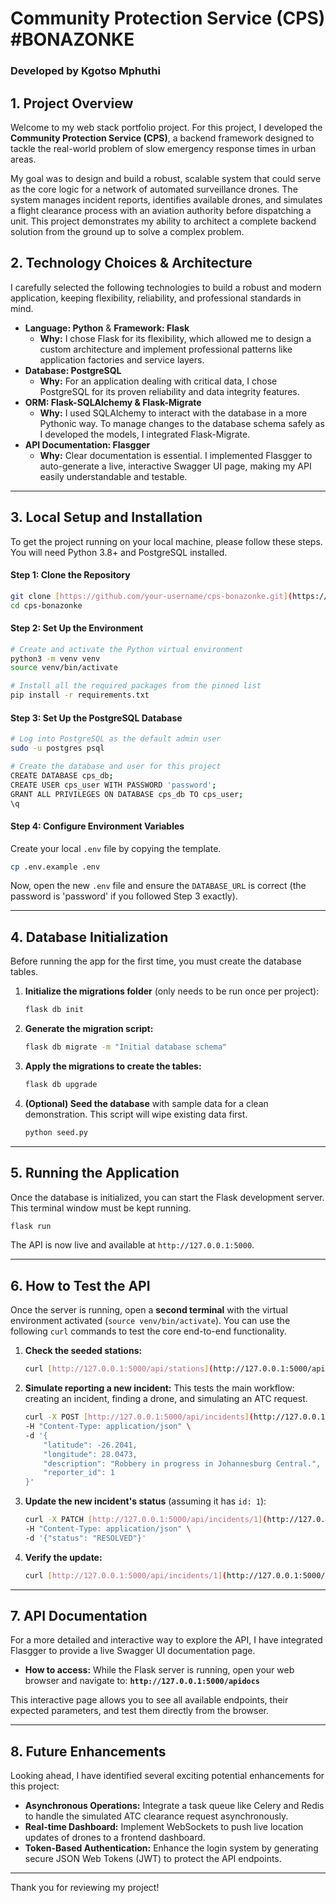 # Community Protection Service (CPS) #BONAZONKE

### Developed by Kgotso Mphuthi

## 1. Project Overview

Welcome to my web stack portfolio project. For this project, I developed the **Community Protection Service (CPS)**, a backend framework designed to tackle the real-world problem of slow emergency response times in urban areas.

My goal was to design and build a robust, scalable system that could serve as the core logic for a network of automated surveillance drones. The system manages incident reports, identifies available drones, and simulates a flight clearance process with an aviation authority before dispatching a unit. This project demonstrates my ability to architect a complete backend solution from the ground up to solve a complex problem.

## 2. Technology Choices & Architecture

I carefully selected the following technologies to build a robust and modern application, keeping flexibility, reliability, and professional standards in mind.

* **Language: Python** & **Framework: Flask**
    * **Why:** I chose Flask for its flexibility, which allowed me to design a custom architecture and implement professional patterns like application factories and service layers.
* **Database: PostgreSQL**
    * **Why:** For an application dealing with critical data, I chose PostgreSQL for its proven reliability and data integrity features.
* **ORM: Flask-SQLAlchemy & Flask-Migrate**
    * **Why:** I used SQLAlchemy to interact with the database in a more Pythonic way. To manage changes to the database schema safely as I developed the models, I integrated Flask-Migrate.
* **API Documentation: Flasgger**
    * **Why:** Clear documentation is essential. I implemented Flasgger to auto-generate a live, interactive Swagger UI page, making my API easily understandable and testable.

---

## 3. Local Setup and Installation

To get the project running on your local machine, please follow these steps. You will need Python 3.8+ and PostgreSQL installed.

#### Step 1: Clone the Repository
```bash
git clone [https://github.com/your-username/cps-bonazonke.git](https://github.com/your-username/cps-bonazonke.git)
cd cps-bonazonke
```

#### Step 2: Set Up the Environment
```bash
# Create and activate the Python virtual environment
python3 -m venv venv
source venv/bin/activate

# Install all the required packages from the pinned list
pip install -r requirements.txt
```

#### Step 3: Set Up the PostgreSQL Database
```bash
# Log into PostgreSQL as the default admin user
sudo -u postgres psql

# Create the database and user for this project
CREATE DATABASE cps_db;
CREATE USER cps_user WITH PASSWORD 'password';
GRANT ALL PRIVILEGES ON DATABASE cps_db TO cps_user;
\q
```

#### Step 4: Configure Environment Variables
Create your local `.env` file by copying the template.
```bash
cp .env.example .env
```
Now, open the new `.env` file and ensure the `DATABASE_URL` is correct (the password is 'password' if you followed Step 3 exactly).

---

## 4. Database Initialization

Before running the app for the first time, you must create the database tables.

1.  **Initialize the migrations folder** (only needs to be run once per project):
    ```bash
    flask db init
    ```
2.  **Generate the migration script:**
    ```bash
    flask db migrate -m "Initial database schema"
    ```
3.  **Apply the migrations to create the tables:**
    ```bash
    flask db upgrade
    ```
4.  **(Optional) Seed the database** with sample data for a clean demonstration. This script will wipe existing data first.
    ```bash
    python seed.py
    ```

---

## 5. Running the Application

Once the database is initialized, you can start the Flask development server. This terminal window must be kept running.
```bash
flask run
```
The API is now live and available at `http://127.0.0.1:5000`.

---

## 6. How to Test the API

Once the server is running, open a **second terminal** with the virtual environment activated (`source venv/bin/activate`). You can use the following `curl` commands to test the core end-to-end functionality.

1.  **Check the seeded stations:**
    ```bash
    curl [http://127.0.0.1:5000/api/stations](http://127.0.0.1:5000/api/stations)
    ```

2.  **Simulate reporting a new incident:**
    This tests the main workflow: creating an incident, finding a drone, and simulating an ATC request.
    ```bash
    curl -X POST [http://127.0.0.1:5000/api/incidents](http://127.0.0.1:5000/api/incidents) \
    -H "Content-Type: application/json" \
    -d '{
        "latitude": -26.2041,
        "longitude": 28.0473,
        "description": "Robbery in progress in Johannesburg Central.",
        "reporter_id": 1
    }'
    ```

3.  **Update the new incident's status** (assuming it has `id: 1`):
    ```bash
    curl -X PATCH [http://127.0.0.1:5000/api/incidents/1](http://127.0.0.1:5000/api/incidents/1) \
    -H "Content-Type: application/json" \
    -d '{"status": "RESOLVED"}'
    ```

4.  **Verify the update:**
    ```bash
    curl [http://127.0.0.1:5000/api/incidents/1](http://127.0.0.1:5000/api/incidents/1)
    ```

---

## 7. API Documentation

For a more detailed and interactive way to explore the API, I have integrated Flasgger to provide a live Swagger UI documentation page.

* **How to access:** While the Flask server is running, open your web browser and navigate to:
    **`http://127.0.0.1:5000/apidocs`**

This interactive page allows you to see all available endpoints, their expected parameters, and test them directly from the browser.

---

## 8. Future Enhancements

Looking ahead, I have identified several exciting potential enhancements for this project:

* **Asynchronous Operations:** Integrate a task queue like Celery and Redis to handle the simulated ATC clearance request asynchronously.
* **Real-time Dashboard:** Implement WebSockets to push live location updates of drones to a frontend dashboard.
* **Token-Based Authentication:** Enhance the login system by generating secure JSON Web Tokens (JWT) to protect the API endpoints.

---

Thank you for reviewing my project!

